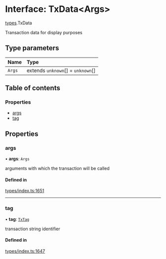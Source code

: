# Interface: TxData<Args\>

[types](../wiki/types).TxData

Transaction data for display purposes

## Type parameters

| Name | Type |
| :------ | :------ |
| `Args` | extends `unknown`[] = `unknown`[] |

## Table of contents

### Properties

- [args](../wiki/types.TxData#args)
- [tag](../wiki/types.TxData#tag)

## Properties

### args

• **args**: `Args`

arguments with which the transaction will be called

#### Defined in

[types/index.ts:1651](https://github.com/PolymeshAssociation/polymesh-sdk/blob/2d3ac2ae/src/types/index.ts#L1651)

___

### tag

• **tag**: [`TxTag`](../wiki/generated.types#txtag)

transaction string identifier

#### Defined in

[types/index.ts:1647](https://github.com/PolymeshAssociation/polymesh-sdk/blob/2d3ac2ae/src/types/index.ts#L1647)
